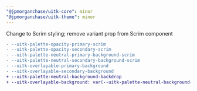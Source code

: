 ```yaml
---
"@jpmorganchase/uitk-core": minor
"@jpmorganchase/uitk-theme": minor
---
```


Change to Scrim styling; remove variant prop from Scrim component

```diff
- --uitk-palette-opacity-primary-scrim
- --uitk-palette-opacity-secondary-scrim
- --uitk-palette-neutral-primary-background-scrim
- --uitk-palette-neutral-secondary-background-scrim
- --uitk-overlayable-primary-background
- --uitk-overlayable-secondary-background
+ --uitk-palette-neutral-background-backdrop
+ --uitk-overlayable-background: var(--uitk-palette-neutral-background-backdrop)
```
